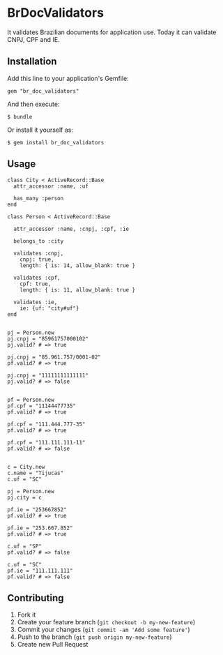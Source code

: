 # BrDocValidators

It validates Brazilian documents for application use. Today it can validate CNPJ, CPF and IE.

## Installation

Add this line to your application's Gemfile:

    gem "br_doc_validators"

And then execute:

    $ bundle

Or install it yourself as:

    $ gem install br_doc_validators

## Usage

    class City < ActiveRecord::Base
      attr_accessor :name, :uf

      has_many :person
    end

    class Person < ActiveRecord::Base

      attr_accessor :name, :cnpj, :cpf, :ie

      belongs_to :city

      validates :cnpj,
        cnpj: true,
        length: { is: 14, allow_blank: true }

      validates :cpf,
        cpf: true,
        length: { is: 11, allow_blank: true }

      validates :ie,
        ie: {uf: "city#uf"}
    end


    pj = Person.new
    pj.cnpj = "85961757000102"
    pj.valid? # => true

    pj.cnpj = "85.961.757/0001-02"
    pf.valid? # => true

    pj.cnpj = "11111111111111"
    pj.valid? # => false


    pf = Person.new
    pf.cpf = "11144477735"
    pf.valid? # => true

    pf.cpf = "111.444.777-35"
    pf.valid? # => true

    pf.cpf = "111.111.111-11"
    pf.valid? # => false


    c = City.new
    c.name = "Tijucas"
    c.uf = "SC"

    pj = Person.new
    pj.city = c

    pf.ie = "253667852"
    pf.valid? # => true

    pf.ie = "253.667.852"
    pf.valid? # => true

    c.uf = "SP"
    pf.valid? # => false

    c.uf = "SC"
    pf.ie = "111.111.111"
    pf.valid? # => false

## Contributing

1. Fork it
2. Create your feature branch (`git checkout -b my-new-feature`)
3. Commit your changes (`git commit -am 'Add some feature'`)
4. Push to the branch (`git push origin my-new-feature`)
5. Create new Pull Request
